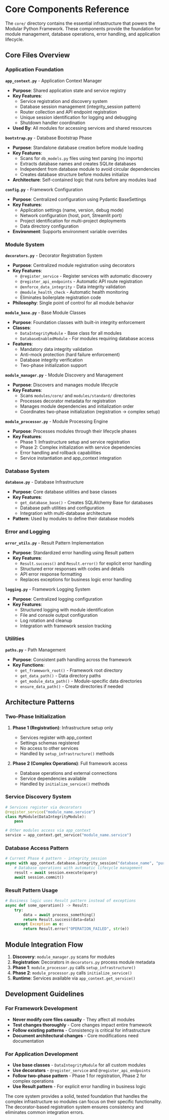 # Core Components Reference

The `core/` directory contains the essential infrastructure that powers the Modular Python Framework. These components provide the foundation for module management, database operations, error handling, and application lifecycle.

## Core Files Overview

### Application Foundation

**`app_context.py`** - Application Context Manager
- **Purpose**: Shared application state and service registry
- **Key Features**: 
  - Service registration and discovery system
  - Database session management (integrity_session pattern)
  - Router collection and API endpoint registration
  - Unique session identification for logging and debugging
  - Shutdown handler coordination
- **Used By**: All modules for accessing services and shared resources

**`bootstrap.py`** - Database Bootstrap Phase
- **Purpose**: Standalone database creation before module loading
- **Key Features**:
  - Scans for `db_models.py` files using text parsing (no imports)
  - Extracts database names and creates SQLite databases
  - Independent from database module to avoid circular dependencies
  - Creates database structure before modules initialize
- **Architecture**: Self-contained logic that runs before any modules load

**`config.py`** - Framework Configuration
- **Purpose**: Centralized configuration using Pydantic BaseSettings
- **Key Features**:
  - Application settings (name, version, debug mode)
  - Network configuration (host, port, Streamlit port)
  - Project identification for multi-project deployments
  - Data directory configuration
- **Environment**: Supports environment variable overrides

### Module System

**`decorators.py`** - Decorator Registration System
- **Purpose**: Centralized module registration using decorators
- **Key Features**:
  - `@register_service` - Register services with automatic discovery
  - `@register_api_endpoints` - Automatic API route registration
  - `@enforce_data_integrity` - Data integrity validation
  - `@module_health_check` - Automatic health monitoring
  - Eliminates boilerplate registration code
- **Philosophy**: Single point of control for all module behavior

**`module_base.py`** - Base Module Classes
- **Purpose**: Foundation classes with built-in integrity enforcement
- **Classes**:
  - `DataIntegrityModule` - Base class for all modules
  - `DatabaseEnabledModule` - For modules requiring database access
- **Features**:
  - Mandatory data integrity validation
  - Anti-mock protection (hard failure enforcement)
  - Database integrity verification
  - Two-phase initialization support

**`module_manager.py`** - Module Discovery and Management
- **Purpose**: Discovers and manages module lifecycle
- **Key Features**:
  - Scans `modules/core/` and `modules/standard/` directories
  - Processes decorator metadata for registration
  - Manages module dependencies and initialization order
  - Coordinates two-phase initialization (registration → complex setup)

**`module_processor.py`** - Module Processing Engine
- **Purpose**: Processes modules through their lifecycle phases
- **Key Features**:
  - Phase 1: Infrastructure setup and service registration
  - Phase 2: Complex initialization with service dependencies
  - Error handling and rollback capabilities
  - Service instantiation and app_context integration

### Database System

**`database.py`** - Database Infrastructure
- **Purpose**: Core database utilities and base classes
- **Key Features**:
  - `get_database_base()` - Creates SQLAlchemy Base for databases
  - Database path utilities and configuration
  - Integration with multi-database architecture
- **Pattern**: Used by modules to define their database models

### Error and Logging

**`error_utils.py`** - Result Pattern Implementation
- **Purpose**: Standardized error handling using Result pattern
- **Key Features**:
  - `Result.success()` and `Result.error()` for explicit error handling
  - Structured error responses with codes and details
  - API error response formatting
  - Replaces exceptions for business logic error handling

**`logging.py`** - Framework Logging System
- **Purpose**: Centralized logging configuration
- **Key Features**:
  - Structured logging with module identification
  - File and console output configuration
  - Log rotation and cleanup
  - Integration with framework session tracking

### Utilities

**`paths.py`** - Path Management
- **Purpose**: Consistent path handling across the framework
- **Key Functions**:
  - `get_framework_root()` - Framework root directory
  - `get_data_path()` - Data directory paths  
  - `get_module_data_path()` - Module-specific data directories
  - `ensure_data_path()` - Create directories if needed

## Architecture Patterns

### Two-Phase Initialization

1. **Phase 1 (Registration)**: Infrastructure setup only
   - Services register with app_context
   - Settings schemas registered
   - No access to other services
   - Handled by `setup_infrastructure()` methods

2. **Phase 2 (Complex Operations)**: Full framework access  
   - Database operations and external connections
   - Service dependencies available
   - Handled by `initialize_service()` methods

### Service Discovery System

```python
# Services register via decorators
@register_service("module_name.service")
class MyModule(DataIntegrityModule):
    pass

# Other modules access via app_context
service = app_context.get_service("module_name.service")
```

### Database Access Pattern

```python
# Current Phase 4 pattern - integrity_session
async with app_context.database.integrity_session("database_name", "purpose") as session:
    # Database operations with automatic lifecycle management
    result = await session.execute(query)
    await session.commit()
```

### Result Pattern Usage

```python
# Business logic uses Result pattern instead of exceptions
async def some_operation() -> Result:
    try:
        data = await process_something()
        return Result.success(data=data)
    except Exception as e:
        return Result.error("OPERATION_FAILED", str(e))
```

## Module Integration Flow

1. **Discovery**: `module_manager.py` scans for modules
2. **Registration**: Decorators in `decorators.py` process module metadata
3. **Phase 1**: `module_processor.py` calls `setup_infrastructure()`
4. **Phase 2**: `module_processor.py` calls `initialize_service()`
5. **Runtime**: Services available via `app_context.get_service()`

## Development Guidelines

### For Framework Development
- **Never modify core files casually** - They affect all modules
- **Test changes thoroughly** - Core changes impact entire framework
- **Follow existing patterns** - Consistency is critical for infrastructure
- **Document architectural changes** - Core modifications need documentation

### For Application Development
- **Use base classes** - `DataIntegrityModule` for all custom modules  
- **Use decorators** - `@register_service` and `@register_api_endpoints`
- **Follow two-phase pattern** - Phase 1 for registration, Phase 2 for complex operations
- **Use Result pattern** - For explicit error handling in business logic

The core system provides a solid, tested foundation that handles the complex infrastructure so modules can focus on their specific functionality. The decorator-based registration system ensures consistency and eliminates common integration errors.